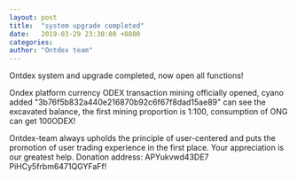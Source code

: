 ```yaml
---
layout: post
title:  "system upgrade completed"
date:   2019-03-29 23:30:00 +0800
categories: 
author: "Ontdex team"
---
```



Ontdex system and upgrade completed, now open all functions!

Ondex platform currency ODEX transaction mining officially opened, cyano added "3b76f5b832a440e216870b92c6f67f8dad15ae89" can see the excavated balance, the first mining proportion is 1:100, consumption of ONG can get 100ODEX!

Ontdex-team always upholds the principle of user-centered and puts the promotion of user trading experience in the first place. Your appreciation is our greatest help. Donation address: APYukvwd43DE7 PiHCy5frbm6471QGYFaFf!